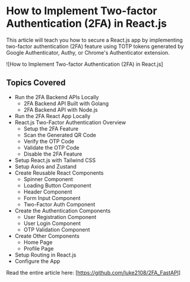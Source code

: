 # How to Implement Two-factor Authentication (2FA) in React.js

This article will teach you how to secure a React.js app by implementing two-factor authentication (2FA) feature using TOTP tokens 
generated by Google Authenticator, Authy, or Chrome's Authenticator extension. 

![How to Implement Two-factor Authentication (2FA) in React.js]

## Topics Covered

- Run the 2FA Backend APIs Locally
    - 2FA Backend API Built with Golang
    - 2FA Backend API with Node.js
- Run the 2FA React App Locally
- React.js Two-Factor Authentication Overview
    - Setup the 2FA Feature
    - Scan the Generated QR Code
    - Verify the OTP Code
    - Validate the OTP Code
    - Disable the 2FA Feature
- Setup React.js with Tailwind CSS
- Setup Axios and Zustand
- Create Reusable React Components
    - Spinner Component
    - Loading Button Component
    - Header Component
    - Form Input Component
    - Two-Factor Auth Component
- Create the Authentication Components
    - User Registration Component
    - User Login Component
    - OTP Validation Component
- Create Other Components
    - Home Page
    - Profile Page
- Setup Routing in React.js
- Configure the App

Read the entire article here: [https://github.com/luke2108/2FA_FastAPI]



